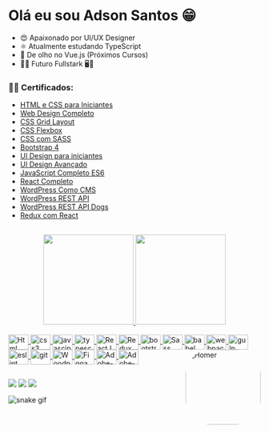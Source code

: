 # Olá eu sou Adson Santos 😁

- 😍 Apaixonado por UI/UX Designer 
- ⚛️ Atualmente estudando TypeScript
- 👀 De olho no Vue.js (Próximos Cursos)
- 👨‍💻 Futuro Fullstark 🖥️📱
### 👨‍🎓 Certificados: 
- <a href="https://www.origamid.com/certificate/fde44b77/" target="_blank">HTML e CSS para Iniciantes</a>
- <a href="https://www.origamid.com/certificate/14737dda/" target="_blank">Web Design Completo</a>
- <a href="https://www.origamid.com/certificate/1a2ebc60/" target="_blank">CSS Grid Layout</a>
- <a href="https://www.origamid.com/certificate/9b11990d/" target="_blank">CSS Flexbox</a>
- <a href="https://www.origamid.com/certificate/b60b6052/" target="_blank">CSS com SASS</a>
- <a href="https://www.origamid.com/certificate/2622684e/" target="_blank">Bootstrap 4</a>
- <a href="https://www.origamid.com/certificate/00a9455f/" target="_blank">UI Design para iniciantes</a> 
- <a href="https://www.origamid.com/certificate/b03d6b34/" target="_blank">UI Design Avançado</a> 
- <a href="https://www.origamid.com/certificate/3850eb88/" target="_blank">JavaScript Completo ES6</a>
- <a href="https://www.origamid.com/certificate/2b3ae3a5/" target="_blank">React Completo</a>
- <a href="https://www.origamid.com/certificate/b6aa909b/" target="_blank">WordPress Como CMS</a>
- <a href="https://www.origamid.com/certificate/0b413b11/" target="_blank">WordPress REST API</a>
- <a href="https://www.origamid.com/certificate/5fcaafcb/" target="_blank">WordPress REST API Dogs</a>
- <a href="https://www.origamid.com/certificate/70dd1348/" target="_blank">Redux com React</a>


##

<div align="center">
  <a href="https://github.com/adsonsandias">
  <img height="180em" src="https://github-readme-stats.vercel.app/api?username=adsonsandias&show_icons=true&theme=buefy&include_all_commits=true&count_private=true"/>
  <img height="180em" src="https://github-readme-stats.vercel.app/api/top-langs/?username=adsonsandias&layout=compact&langs_count=7&theme=buefy"/>
</div>
  
<div style="display: inline_block"><br>
  <img align="center"  alt="Html" height="30" width="40" src="https://cdn.jsdelivr.net/gh/devicons/devicon/icons/html5/html5-original.svg">
  <img align="center"  alt="css3" height="30" width="40" src="https://cdn.jsdelivr.net/gh/devicons/devicon/icons/css3/css3-original.svg">
  <img align="center"  alt="javascipt" height="30" width="40" src="https://cdn.jsdelivr.net/gh/devicons/devicon/icons/javascript/javascript-original.svg">
  <img align="center"  alt="typescript" height="30" width="40" src="https://cdn.jsdelivr.net/gh/devicons/devicon/icons/typescript/typescript-original.svg">
  <img align="center"  alt="ReactJS" height="30" width="40" src="https://cdn.jsdelivr.net/gh/devicons/devicon/icons/react/react-original.svg">
  <img align="center"  alt="Redux" height="30" width="40" src="https://cdn.jsdelivr.net/gh/devicons/devicon/icons/redux/redux-original.svg">
  <img align="center"  alt="bootstrap5" height="30" width="40" src="https://cdn.jsdelivr.net/gh/devicons/devicon/icons/bootstrap/bootstrap-original.svg">
  <img align="center"  alt="Sass" height="30" width="40" src="https://cdn.jsdelivr.net/gh/devicons/devicon/icons/sass/sass-original.svg">
  <img align="center"  alt="babel" height="30" width="40" src="https://cdn.jsdelivr.net/gh/devicons/devicon/icons/babel/babel-original.svg">
  <img align="center"  alt="webpack" height="30" width="40" src="https://cdn.jsdelivr.net/gh/devicons/devicon/icons/webpack/webpack-original.svg">
  <img align="center"  alt="gulp" height="30" width="40" src="https://cdn.jsdelivr.net/gh/devicons/devicon/icons/gulp/gulp-plain.svg">
  <img align="center"  alt="eslint" height="30" width="40" src="https://cdn.jsdelivr.net/gh/devicons/devicon/icons/eslint/eslint-original.svg">
  <img align="center"  alt="git" height="30" width="40" src="https://cdn.jsdelivr.net/gh/devicons/devicon/icons/git/git-original.svg">
  <img align="center"  alt="Woodpress" height="30" width="40" src="https://cdn.jsdelivr.net/gh/devicons/devicon/icons/wordpress/wordpress-plain.svg">
  <img align="right"   alt="Homer" height="150" style="border-radius:50px; transform: " src="https://img.icons8.com/color/240/undefined/github-2.png">
  <img align="center"  alt="Figna" height="30" width="40" src="https://cdn.jsdelivr.net/gh/devicons/devicon/icons/figma/figma-original.svg">
  <img align="center"  alt="Adobe-XD" height="30" width="40" src="https://cdn.jsdelivr.net/gh/devicons/devicon/icons/xd/xd-plain.svg">
  <img align="center"  alt="Adobe-AF" height="30" width="40" src="https://cdn.jsdelivr.net/gh/devicons/devicon/icons/aftereffects/aftereffects-original.svg">
</div>
  
##
 
<div> 
  <a href="https://instagram.com/adson.san.dev" target="_blank"><img src="https://img.shields.io/badge/-Instagram-%23E4405F?style=for-the-badge&logo=instagram&logoColor=white" target="_blank"></a>
  <a href = "mailto:adson.sd@protonmail.com"><img src="https://img.shields.io/badge/-Protonmail-%23333?style=for-the-badge&logo=protonmail&logoColor=white" target="_blank"></a>
  <a href="https://www.linkedin.com/in/adson-santos-72ba75140/" target="_blank"><img src="https://img.shields.io/badge/-LinkedIn-%230077B5?style=for-the-badge&logo=linkedin&logoColor=white" target="_blank"></a>
 
  ![snake gif](https://github.com/adsonsandias/adsonsandias/blob/output/github-contribution-grid-snake.svg)
  
</div>
